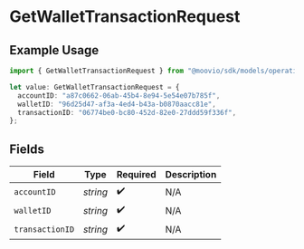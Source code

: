 # GetWalletTransactionRequest

## Example Usage

```typescript
import { GetWalletTransactionRequest } from "@moovio/sdk/models/operations";

let value: GetWalletTransactionRequest = {
  accountID: "a87c0662-06ab-45b4-8e94-5e54e07b785f",
  walletID: "96d25d47-af3a-4ed4-b43a-b0870aacc81e",
  transactionID: "06774be0-bc80-452d-82e0-27ddd59f336f",
};
```

## Fields

| Field              | Type               | Required           | Description        |
| ------------------ | ------------------ | ------------------ | ------------------ |
| `accountID`        | *string*           | :heavy_check_mark: | N/A                |
| `walletID`         | *string*           | :heavy_check_mark: | N/A                |
| `transactionID`    | *string*           | :heavy_check_mark: | N/A                |